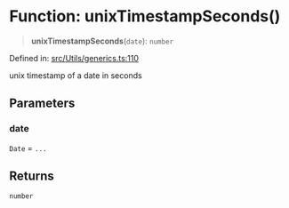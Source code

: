 # Function: unixTimestampSeconds()

> **unixTimestampSeconds**(`date`): `number`

Defined in: [src/Utils/generics.ts:110](https://github.com/Fokusdotid/Baileys/blob/3533fb5d5a1e97f0cc8384505a121b389a346518/src/Utils/generics.ts#L110)

unix timestamp of a date in seconds

## Parameters

### date

`Date` = `...`

## Returns

`number`
